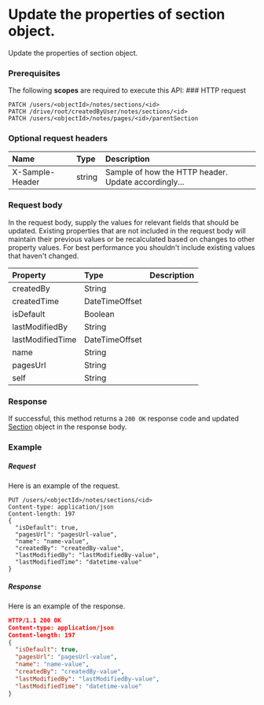 # Update the properties of section object.

Update the properties of section object.
### Prerequisites
The following **scopes** are required to execute this API: ### HTTP request
<!-- { "blockType": "ignored" } -->
```http
PATCH /users/<objectId>/notes/sections/<id>
PATCH /drive/root/createdByUser/notes/sections/<id>
PATCH /users/<objectId>/notes/pages/<id>/parentSection
```
### Optional request headers
| Name       | Type | Description|
|:-----------|:------|:----------|
| X-Sample-Header  | string  | Sample of how the HTTP header. Update accordingly...|

### Request body
In the request body, supply the values for relevant fields that should be updated. Existing properties that are not included in the request body will maintain their previous values or be recalculated based on changes to other property values. For best performance you shouldn't include existing values that haven't changed.

| Property	   | Type	|Description|
|:---------------|:--------|:----------|
|createdBy|String||
|createdTime|DateTimeOffset||
|isDefault|Boolean||
|lastModifiedBy|String||
|lastModifiedTime|DateTimeOffset||
|name|String||
|pagesUrl|String||
|self|String||

### Response
If successful, this method returns a `200 OK` response code and updated [Section](../resources/section.md) object in the response body.
### Example
##### Request
Here is an example of the request.
<!-- {
  "blockType": "request",
  "name": "update_section"
}-->
```http
PUT /users/<objectId>/notes/sections/<id>
Content-type: application/json
Content-length: 197
{
  "isDefault": true,
  "pagesUrl": "pagesUrl-value",
  "name": "name-value",
  "createdBy": "createdBy-value",
  "lastModifiedBy": "lastModifiedBy-value",
  "lastModifiedTime": "datetime-value"
}
```
##### Response
<!-- {
  "blockType": "response",
  "truncated": false,
  "@odata.type": "section"
} -->
Here is an example of the response.
```json
HTTP/1.1 200 OK
Content-type: application/json
Content-length: 197
{
  "isDefault": true,
  "pagesUrl": "pagesUrl-value",
  "name": "name-value",
  "createdBy": "createdBy-value",
  "lastModifiedBy": "lastModifiedBy-value",
  "lastModifiedTime": "datetime-value"
}
```

<!-- uuid: de952ea8-75ce-426c-9617-ca33738ccc96
2015-10-14 23:39:40 UTC -->
<!-- {
  "type": "#page.annotation",
  "description": "Update the properties of section object.",
  "keywords": "",
  "section": "documentation",
  "tocPath": ""
}-->